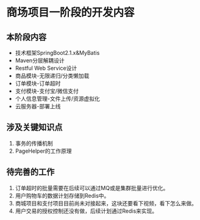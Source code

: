 # 商场项目一阶段的开发内容

## 本阶段内容
* 技术框架SpringBoot2.1.x&MyBatis
* Maven分层解耦设计
* Restful Web Service设计
* 商品模块-无限递归/分类懒加载
* 订单模块-订单超时
* 支付模块-支付宝/微信支付
* 个人信息管理-文件上传/资源虚拟化
* 云服务器-部署上线

## 涉及关键知识点
1. 事务的传播机制
2. PageHelper的工作原理

## 待完善的工作
1. 订单超时的批量需要在后续可以通过MQ或是集群批量进行优化。
2. 用户购物车的数据计划存储到Redis中。
3. 商城项目和支付项目目前尚未对接起来，这块还要看下视频，看下怎么来做。
4. 用户交易的授权控制还没有做，后续计划通过Redis来实现。
